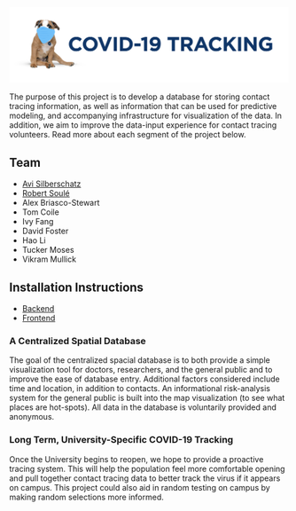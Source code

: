 ![Yale COVID-19 Contact Tracing System](COVIDLogoNoYale.png)

The purpose of this project is to develop a database for storing contact tracing information, as well as information that can be used for predictive modeling, and accompanying infrastructure for visualization of the data. In addition, we aim to improve the data-input experience for contact tracing volunteers. Read more about each segment of the project below.

## **Team**

* [Avi Silberschatz](https://codex.cs.yale.edu/avi/)
* [Robert Soul&eacute;](https://www.cs.yale.edu/homes/soule/)
* Alex Briasco-Stewart
* Tom Coile
* Ivy Fang 
* David Foster
* Hao Li
* Tucker Moses
* Vikram Mullick

## **Installation Instructions**

* [Backend](docs/backend.md)
* [Frontend](docs/frontend.md)

### **A Centralized Spatial Database**
The goal of the centralized spacial database is to both provide a simple visualization tool for doctors, researchers, and the general public and to improve the ease of database entry. Additional factors considered include time and location, in addition to contacts. An informational risk-analysis system for the general public is built into the map visualization (to see what places are hot-spots). All data in the database is voluntarily provided and anonymous.

### **Long Term, University-Specific COVID-19 Tracking**
Once the University begins to reopen, we hope to provide a proactive tracing system. This will help the population feel more comfortable opening and pull together contact tracing data to better track the virus if it appears on campus. This project could also aid in random testing on campus by making random selections more informed.

